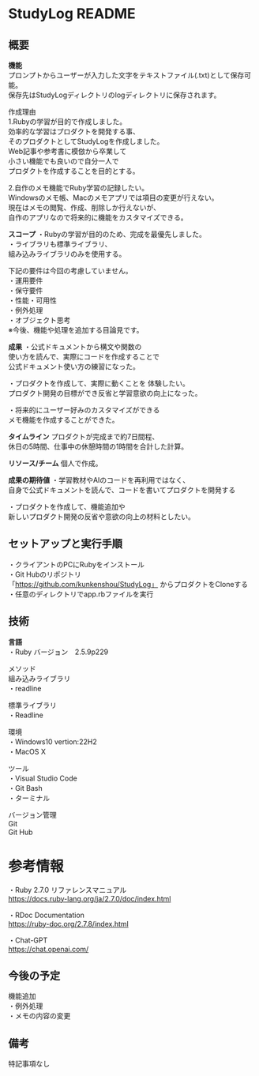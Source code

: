 # StudyLog README

## 概要
**機能**  
プロンプトからユーザーが入力した文字をテキストファイル(.txt)として保存可能。  
保存先はStudyLogディレクトリのlogディレクトリに保存されます。  
  
作成理由  
1.Rubyの学習が目的で作成しました。  
効率的な学習はプロダクトを開発する事、  
そのプロダクトとしてStudyLogを作成しました。  
Web記事や参考書に模倣から卒業して  
小さい機能でも良いので自分一人で  
プロダクトを作成することを目的とする。  
  
2.自作のメモ機能でRuby学習の記録したい。  
Windowsのメモ帳、Macのメモアプリでは項目の変更が行えない。  
現在はメモの閲覧、作成、削除しか行えないが、  
自作のアプリなので将来的に機能をカスタマイズできる。  
  
**スコープ**
・Rubyの学習が目的のため、完成を最優先しました。  
・ライブラリも標準ライブラリ、  
組み込みライブラリのみを使用する。  
  
下記の要件は今回の考慮していません。  
・運用要件  
・保守要件  
・性能・可用性  
・例外処理  
・オブジェクト思考  
※今後、機能や処理を追加する目論見です。  
  
**成果**
・公式ドキュメントから構文や関数の  
使い方を読んで、実際にコードを作成することで  
公式ドキュメント使い方の練習になった。  
  
・プロダクトを作成して、実際に動くことを 体験したい。  
プロダクト開発の目標ができ反省と学習意欲の向上になった。  
  
・将来的にユーザー好みのカスタマイズができる  
メモ機能を作成することができた。  
  
**タイムライン**
プロダクトが完成まで約7日間程、  
休日の5時間、仕事中の休憩時間の1時間を合計した計算。  
  
**リソース/チーム**
個人で作成。  
  
**成果の期待値**
・学習教材やAIのコードを再利用ではなく、  
自身で公式ドキュメントを読んで、コードを書いてプロダクトを開発する  
  
・プロダクトを作成して、機能追加や  
新しいプロダクト開発の反省や意欲の向上の材料としたい。  
  
## セットアップと実行手順
・クライアントのPCにRubyをインストール  
・Git Hubのリポジトリ  
「https://github.com/kunkenshou/StudyLog」
からプロダクトをCloneする  
・任意のディレクトリでapp.rbファイルを実行  
  
## 技術
**言語**  
・Ruby バージョン　2.5.9p229  
  
メソッド  
組み込みライブラリ  
・readline  
  
標準ライブラリ  
・Readline  
  
環境  
・Windows10 vertion:22H2  
・MacOS X  
  
ツール  
・Visual Studio Code  
・Git Bash  
・ターミナル  
  
バージョン管理  
Git  
Git Hub  
  
# 参考情報  
・Ruby 2.7.0 リファレンスマニュアル  
https://docs.ruby-lang.org/ja/2.7.0/doc/index.html  
  
・RDoc Documentation  
https://ruby-doc.org/2.7.8/index.html  
  
・Chat-GPT  
https://chat.openai.com/  
  
## 今後の予定
機能追加  
・例外処理  
・メモの内容の変更  
  
## 備考
特記事項なし  
  